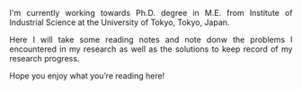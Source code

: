 <p style='text-align: justify;'> I'm currently working towards Ph.D. degree in M.E. from Institute of Industrial Science at the University of Tokyo, Tokyo, Japan. </p>

<p style='text-align: justify;'> Here I will take some reading notes and note donw the problems I encountered in my research as well as the solutions to keep record of my research progress. </p>

Hope you enjoy what you’re reading here!
